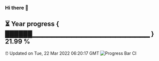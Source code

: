 ### Hi there 👋
⏳ Year progress { ██████▁▁▁▁▁▁▁▁▁▁▁▁▁▁▁▁▁▁▁▁▁▁▁▁ } 21.99 %
---
⏰ Updated on Tue, 22 Mar 2022 06:20:17 GMT
![Progress Bar CI](https://github.com/liununu/liununu/workflows/Progress%20Bar%20CI/badge.svg)

